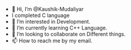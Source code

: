 - 👋 Hi, I’m @Kaushik-Mudaliyar
- I completed C language
- 👀 I’m interested in Development.
- 🌱 I’m currently learning C++ Language.
- 💞️ I’m looking to collaborate on Different things.
- 📫 How to reach me by my email.

<!---
Kaushik-Mudaliyar/Kaushik-Mudaliyar is a ✨ special ✨ repository because its `README.md` (this file) appears on your GitHub profile.
You can click the Preview link to take a look at your changes.
--->
